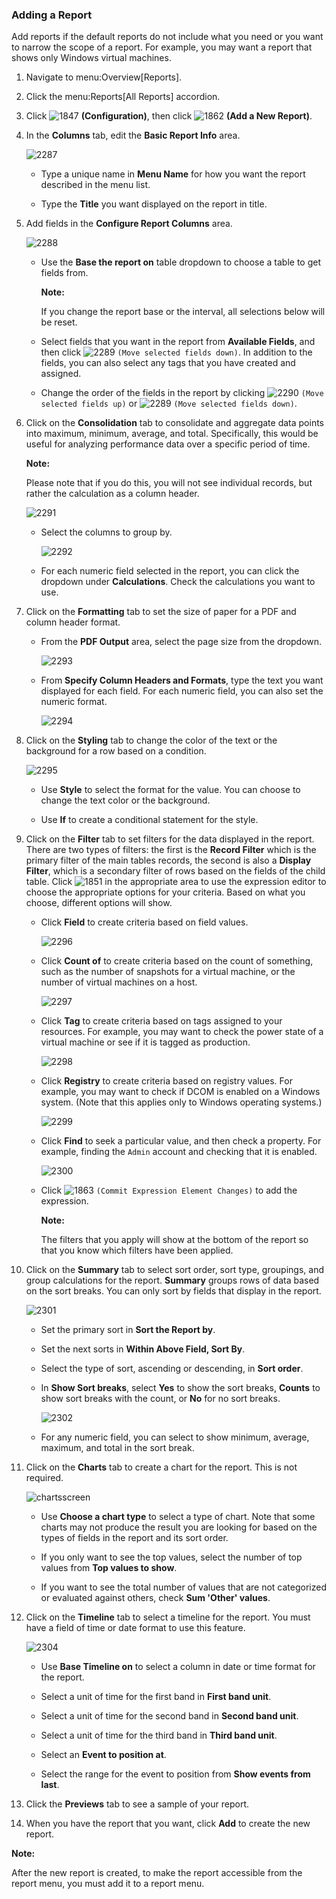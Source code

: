 ### Adding a Report

Add reports if the default reports do not include what you need or you
want to narrow the scope of a report. For example, you may want a report
that shows only Windows virtual machines.

1.  Navigate to menu:Overview\[Reports\].

2.  Click the menu:Reports\[All Reports\] accordion.

3.  Click ![1847](../images/1847.png) **(Configuration)**, then click
    ![1862](../images/1862.png) **(Add a New Report)**.

4.  In the **Columns** tab, edit the **Basic Report Info** area.

    ![2287](../images/2287.png)

      - Type a unique name in **Menu Name** for how you want the report
        described in the menu list.

      - Type the **Title** you want displayed on the report in title.

5.  Add fields in the **Configure Report Columns** area.

    ![2288](../images/2288.png)

      - Use the **Base the report on** table dropdown to choose a table
        to get fields from.

        **Note:**

        If you change the report base or the interval, all selections
        below will be reset.
      
      - Select fields that you want in the report from **Available Fields**, and then click ![2289](../images/2289.png) `(Move selected fields down)`. In addition to the fields, you can also select any tags that you have created and assigned.

      - Change the order of the fields in the report by clicking
        ![2290](../images/2290.png) `(Move selected fields up)` or
        ![2289](../images/2289.png) `(Move selected fields down)`.

6.  Click on the **Consolidation** tab to consolidate and aggregate data
    points into maximum, minimum, average, and total. Specifically, this
    would be useful for analyzing performance data over a specific
    period of time.

    **Note:**

    Please note that if you do this, you will not see individual
    records, but rather the calculation as a column header.

    ![2291](../images/2291.png)

      - Select the columns to group by.

        ![2292](../images/2292.png)

      - For each numeric field selected in the report, you can click the
        dropdown under **Calculations**. Check the calculations you want
        to use.

7.  Click on the **Formatting** tab to set the size of paper for a PDF
    and column header format.

      - From the **PDF Output** area, select the page size from the
        dropdown.

        ![2293](../images/2293.png)

      - From **Specify Column Headers and Formats**, type the text you
        want displayed for each field. For each numeric field, you can
        also set the numeric format.

        ![2294](../images/2294.png)

8.  Click on the **Styling** tab to change the color of the text or the
    background for a row based on a condition.

    ![2295](../images/2295.png)

      - Use **Style** to select the format for the value. You can choose
        to change the text color or the background.

      - Use **If** to create a conditional statement for the style.

9.  Click on the **Filter** tab to set filters for the data displayed in
    the report. There are two types of filters: the first is the
    **Record Filter** which is the primary filter of the main tables
    records, the second is also a **Display Filter**, which is a
    secondary filter of rows based on the fields of the child table.
    Click ![1851](../images/1851.png) in the appropriate area to use the
    expression editor to choose the appropriate options for your
    criteria. Based on what you choose, different options will show.

      - Click **Field** to create criteria based on field values.

        ![2296](../images/2296.png)

      - Click **Count of** to create criteria based on the count of
        something, such as the number of snapshots for a virtual
        machine, or the number of virtual machines on a host.

        ![2297](../images/2297.png)

      - Click **Tag** to create criteria based on tags assigned to your
        resources. For example, you may want to check the power state of
        a virtual machine or see if it is tagged as production.

        ![2298](../images/2298.png)

      - Click **Registry** to create criteria based on registry values.
        For example, you may want to check if DCOM is enabled on a
        Windows system. (Note that this applies only to Windows
        operating systems.)

        ![2299](../images/2299.png)

      - Click **Find** to seek a particular value, and then check a
        property. For example, finding the `Admin` account and checking
        that it is enabled.

        ![2300](../images/2300.png)

      - Click ![1863](../images/1863.png) `(Commit Expression Element
        Changes)` to add the expression.

        **Note:**

        The filters that you apply will show at the bottom of the report
        so that you know which filters have been applied.

10. Click on the **Summary** tab to select sort order, sort type,
    groupings, and group calculations for the report. **Summary** groups
    rows of data based on the sort breaks. You can only sort by fields
    that display in the report.

    ![2301](../images/2301.png)

      - Set the primary sort in **Sort the Report by**.

      - Set the next sorts in **Within Above Field, Sort By**.

      - Select the type of sort, ascending or descending, in **Sort
        order**.

      - In **Show Sort breaks**, select **Yes** to show the sort breaks,
        **Counts** to show sort breaks with the count, or **No** for no
        sort breaks.

        ![2302](../images/2302.png)

      - For any numeric field, you can select to show minimum, average,
        maximum, and total in the sort break.

11. Click on the **Charts** tab to create a chart for the report. This
    is not required.

    ![chartsscreen](../images/chartsscreen.png)

      - Use **Choose a chart type** to select a type of chart. Note that
        some charts may not produce the result you are looking for based
        on the types of fields in the report and its sort order.

      - If you only want to see the top values, select the number of top
        values from **Top values to show**.

      - If you want to see the total number of values that are not
        categorized or evaluated against others, check **Sum 'Other'
        values**.

12. Click on the **Timeline** tab to select a timeline for the report.
    You must have a field of time or date format to use this feature.

    ![2304](../images/2304.png)

      - Use **Base Timeline on** to select a column in date or time
        format for the report.

      - Select a unit of time for the first band in **First band unit**.

      - Select a unit of time for the second band in **Second band
        unit**.

      - Select a unit of time for the third band in **Third band unit**.

      - Select an **Event to position at**.

      - Select the range for the event to position from **Show events
        from last**.

13. Click the **Previews** tab to see a sample of your report.

14. When you have the report that you want, click **Add** to create the
    new report.

**Note:**

After the new report is created, to make the report accessible from the
report menu, you must add it to a report menu.

